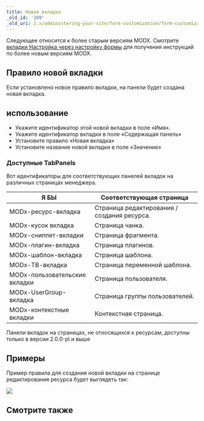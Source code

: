 ```yaml
---
title: Новая вкладка
_old_id: '209'
_old_uri: 2.x/administering-your-site/form-customization/form-customization-rules/new-tab
---
```


Следующее относится к более старым версиям MODX. Смотрите [вкладки Настройка через настройку формы](building-sites/client-proofing/form-customization/tabs#CustomizingTabsviaFormCustomization-AddingNewTabs) для получения инструкций по более новым версиям MODX.

## Правило новой вкладки

Если установлено новое правило вкладки, на панели будет создана новая вкладка.

## использование

- Укажите идентификатор этой новой вкладки в поле «Имя».
- Укажите идентификатор вкладки в поле «Содержащая панель»
- Установите правило «Новая вкладка»
- Установите название новой вкладки в поле «Значение»

### Доступные TabPanels

Вот идентификаторы для соответствующих панелей вкладок на различных страницах менеджера.

Я БЫ | Соответствующая страница
--- | ---
MODx-ресурс-вкладка | Страница редактирования / создания ресурса.
MODx-кусок вкладка | Страница чанка.
MODx-сниппет-вкладки | Страница фрагмента.
MODx-плагин-вкладка | Страница плагинов.
MODx-шаблон-вкладка | Страница шаблона.
MODx-ТВ-вкладка | Страница переменной шаблона.
MODx-пользовательские вкладки | Страница пользователя.
MODx-UserGroup-вкладка | Страница группы пользователей.
MODx-контекстные вкладки | Контекстная страница.

Панели вкладок на страницах, не относящихся к ресурсам, доступны только в версии 2.0.0-pl и выше

## Примеры

Пример правила для создания новой вкладки на странице редактирования ресурса будет выглядеть так:

![](../../../../../en/building-sites/client-proofing/form-customization/rules/download/attachments/18678099/rule-tabNew.png?version=1&modificationDate=1279290789000)

## Смотрите также
